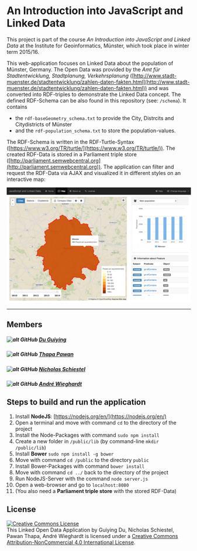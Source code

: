 # An Introduction into JavaScript and Linked Data

This project is part of the course *An Introduction into JavaScript and Linked Data* at the Institute for Geoinformatics, Münster, which took place in winter term 2015/16.<br>

This web-application focuses on Linked Data about the population of Münster, Germany. The Open Data was provided by the *Amt für Stadtentwicklung, Stadtplanung, Verkehrsplanung* ([http://www.stadt-muenster.de/stadtentwicklung/zahlen-daten-fakten.html](http://www.stadt-muenster.de/stadtentwicklung/zahlen-daten-fakten.html)) and was converted into RDF-triples to demonstrate the Linked Data concept. The defined RDF-Schema can be also found in this repository (see: `/schema`). It contains

* the `rdf-baseGeometry_schema.txt` to provide the City, Distrcits and Citydistricts of Münster
* and the `rdf-population_schema.txt` to store the population-values.

The RDF-Schema is written in the RDF-Turtle-Syntax ([https://www.w3.org/TR/turtle/](https://www.w3.org/TR/turtle/)). The created RDF-Data is stored in a Parliament triple store ([http://parliament.semwebcentral.org](http://parliament.semwebcentral.org)). The application can filter and request the RDF-Data via AJAX and visualized it in different styles on an interactive map:

![Application](public/img/overview.png)

***

## Members

##### ![alt GitHub](http://i.imgur.com/0o48UoR.png") [Du Guiying](https://github.com/robinhood747)
##### ![alt GitHub](http://i.imgur.com/0o48UoR.png") [Thapa Pawan](https://github.com/pawan100)
##### ![alt GitHub](http://i.imgur.com/0o48UoR.png") [Nicholas Schiestel](https://github.com/nicho90)
##### ![alt GitHub](http://i.imgur.com/0o48UoR.png") [André Wieghardt](https://github.com/AndreWieghardt)


## Steps to build and run the application

1. Install **NodeJS**: [https://nodejs.org/en/](https://nodejs.org/en/)
2. Open a terminal and move with command `cd` to the directory of the project
3. Install the Node-Packages with command `sudo npm install`
4. Create a new folder in `/public/lib` (by command-line `mkdir /public/lib`)
5. Install **Bower** `sudo npm install -g bower`
6. Move with command `cd /public` to the directory `public`
7. Install Bower-Packages with command `bower install`
8. Move with command `cd ../` back to the directory of the project
9. Run NodeJS-Server with the command `node server.js`
10. Open a web-browser and go to `localhost:8080`
11. (You also need a **Parliament triple store** with the stored RDF-Data)

## License
<a rel="license" href="http://creativecommons.org/licenses/by-nc/4.0/"><img alt="Creative Commons License" style="border-width:0" src="https://i.creativecommons.org/l/by-nc/4.0/88x31.png" /></a><br /><span xmlns:dct="http://purl.org/dc/terms/" property="dct:title">This Linked Open Data Application</span> by <span xmlns:cc="http://creativecommons.org/ns#" property="cc:attributionName">Guiying Du, Nicholas Schiestel, Pawan Thapa, André Wieghardt</span> is licensed under a <a rel="license" href="http://creativecommons.org/licenses/by-nc/4.0/">Creative Commons Attribution-NonCommercial 4.0 International License</a>.
